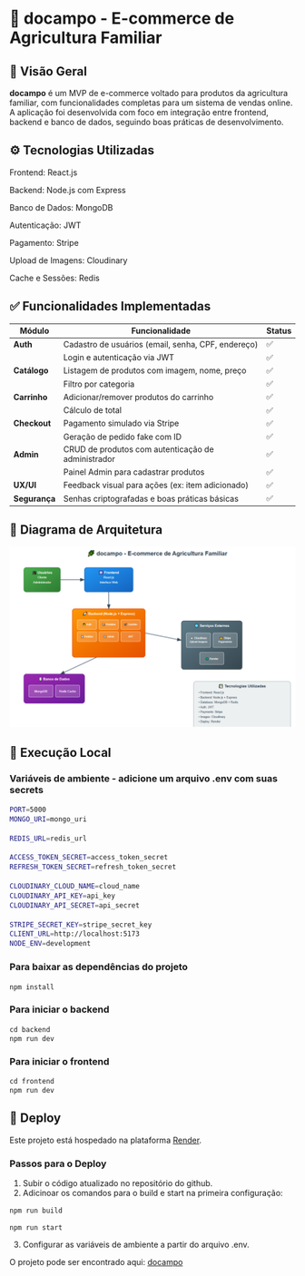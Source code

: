 # 🌿 docampo - E-commerce de Agricultura Familiar

## 🛒 Visão Geral

**docampo** é um MVP de e-commerce voltado para produtos da agricultura familiar, com funcionalidades completas para um sistema de vendas online. A aplicação foi desenvolvida com foco em integração entre frontend, backend e banco de dados, seguindo boas práticas de desenvolvimento.

## ⚙️ Tecnologias Utilizadas
Frontend: React.js

Backend: Node.js com Express

Banco de Dados: MongoDB

Autenticação: JWT

Pagamento: Stripe

Upload de Imagens: Cloudinary

Cache e Sessões: Redis


## ✅ Funcionalidades Implementadas

| Módulo     | Funcionalidade                                             | Status |
|------------|------------------------------------------------------------|--------|
| **Auth**   | Cadastro de usuários (email, senha, CPF, endereço)         | ✅     |
|            | Login e autenticação via JWT                               | ✅     |
| **Catálogo** | Listagem de produtos com imagem, nome, preço             | ✅     |
|            | Filtro por categoria                                       | ✅     |
| **Carrinho** | Adicionar/remover produtos do carrinho                   | ✅     |
|            | Cálculo de total                                           | ✅     |
| **Checkout** | Pagamento simulado via Stripe                            | ✅     |
|            | Geração de pedido fake com ID                              | ✅     |
| **Admin**  | CRUD de produtos com autenticação de administrador         | ✅     |
|            | Painel Admin para cadastrar produtos                       | ✅     |
| **UX/UI**  | Feedback visual para ações (ex: item adicionado)           | ✅     |
| **Segurança** | Senhas criptografadas e boas práticas básicas           | ✅     |


## 🧱 Diagrama de Arquitetura

![alt text](diagrama_docampo.png)


## 🚀 Execução Local

### Variáveis de ambiente - adicione um arquivo .env com suas secrets

```bash
PORT=5000
MONGO_URI=mongo_uri

REDIS_URL=redis_url

ACCESS_TOKEN_SECRET=access_token_secret
REFRESH_TOKEN_SECRET=refresh_token_secret

CLOUDINARY_CLOUD_NAME=cloud_name
CLOUDINARY_API_KEY=api_key
CLOUDINARY_API_SECRET=api_secret

STRIPE_SECRET_KEY=stripe_secret_key
CLIENT_URL=http://localhost:5173
NODE_ENV=development
```

### Para baixar as dependências do projeto
```shell
npm install
```

### Para iniciar o backend

```shell
cd backend
npm run dev
```

### Para iniciar o frontend

```shell
cd frontend
npm run dev
```

## 🚀 Deploy 

Este projeto está hospedado na plataforma [Render](https://render.com).

### Passos para o Deploy
1. Subir o código atualizado no repositório do github.
2. Adicinoar os comandos para o build e start na primeira configuração:
```shell
npm run build 
```
```shell
npm run start 
```
3. Configurar as variáveis de ambiente a partir do arquivo .env.

O projeto pode ser encontrado aqui: [docampo](https://docampo.onrender.com/)
